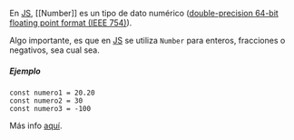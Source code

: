 En [JS](https://developer.mozilla.org/es/docs/Glossary/JavaScript), [[Number]] es un tipo de dato numérico ([double-precision 64-bit floating point format (IEEE 754)](https://es.wikipedia.org/wiki/Formato_en_coma_flotante_de_doble_precisi%C3%B3n)).

Algo importante, es que en [JS](https://developer.mozilla.org/es/docs/Glossary/JavaScript) se utiliza ``Number`` para enteros, fracciones o negativos, sea cual sea.

##### Ejemplo

````JS
const numero1 = 20.20
const numero2 = 30
const numero3 = -100
````

Más info [aquí](https://developer.mozilla.org/es/docs/Glossary/Number).